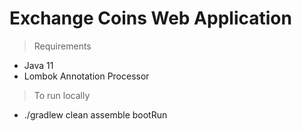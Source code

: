 # Exchange Coins Web Application

> Requirements
- Java 11
- Lombok Annotation Processor

>To run locally
- ./gradlew clean assemble bootRun